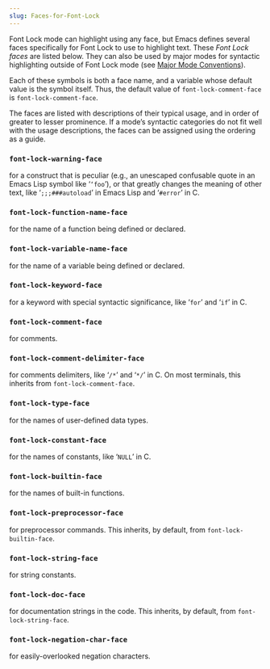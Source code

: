 ```yaml
---
slug: Faces-for-Font-Lock
---
```


Font Lock mode can highlight using any face, but Emacs defines several faces specifically for Font Lock to use to highlight text. These *Font Lock faces* are listed below. They can also be used by major modes for syntactic highlighting outside of Font Lock mode (see [Major Mode Conventions](Major-Mode-Conventions)).

Each of these symbols is both a face name, and a variable whose default value is the symbol itself. Thus, the default value of `font-lock-comment-face` is `font-lock-comment-face`.

The faces are listed with descriptions of their typical usage, and in order of greater to lesser prominence. If a mode’s syntactic categories do not fit well with the usage descriptions, the faces can be assigned using the ordering as a guide.

### `font-lock-warning-face`

for a construct that is peculiar (e.g., an unescaped confusable quote in an Emacs Lisp symbol like ‘`‘foo`’), or that greatly changes the meaning of other text, like ‘`;;;###autoload`’ in Emacs Lisp and ‘`#error`’ in C.

### `font-lock-function-name-face`

for the name of a function being defined or declared.

### `font-lock-variable-name-face`

for the name of a variable being defined or declared.

### `font-lock-keyword-face`

for a keyword with special syntactic significance, like ‘`for`’ and ‘`if`’ in C.

### `font-lock-comment-face`

for comments.

### `font-lock-comment-delimiter-face`

for comments delimiters, like ‘`/*`’ and ‘`*/`’ in C. On most terminals, this inherits from `font-lock-comment-face`.

### `font-lock-type-face`

for the names of user-defined data types.

### `font-lock-constant-face`

for the names of constants, like ‘`NULL`’ in C.

### `font-lock-builtin-face`

for the names of built-in functions.

### `font-lock-preprocessor-face`

for preprocessor commands. This inherits, by default, from `font-lock-builtin-face`.

### `font-lock-string-face`

for string constants.

### `font-lock-doc-face`

for documentation strings in the code. This inherits, by default, from `font-lock-string-face`.

### `font-lock-negation-char-face`

for easily-overlooked negation characters.
